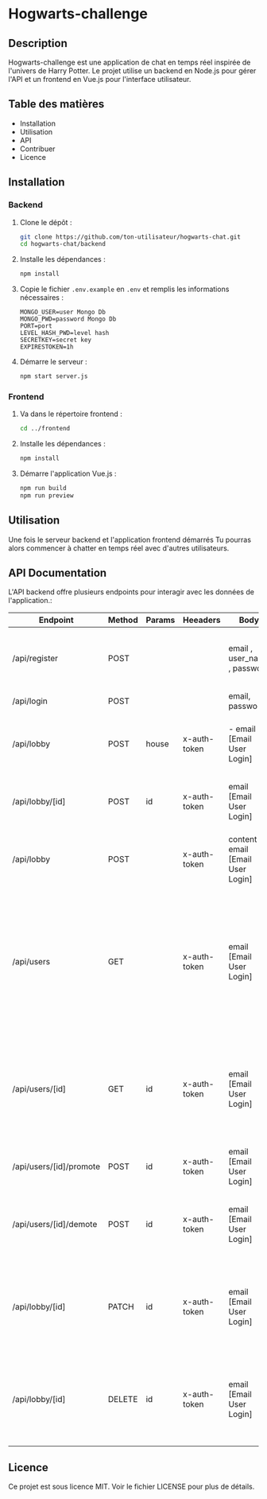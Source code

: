 # Hogwarts-challenge

## Description
Hogwarts-challenge est une application de chat en temps réel inspirée de l'univers de Harry Potter. Le projet utilise un backend en Node.js pour gérer l'API et un frontend en Vue.js pour l'interface utilisateur.

## Table des matières
- Installation
- Utilisation
- API
- Contribuer
- Licence

## Installation

### Backend
1. Clone le dépôt :
    ```bash
    git clone https://github.com/ton-utilisateur/hogwarts-chat.git
    cd hogwarts-chat/backend
    ```
2. Installe les dépendances :
    ```bash
    npm install
    ```
3. Copie le fichier `.env.example` en `.env` et remplis les informations nécessaires :
    ```env
    MONGO_USER=user Mongo Db
    MONGO_PWD=password Mongo Db
    PORT=port
    LEVEL_HASH_PWD=level hash
    SECRETKEY=secret key
    EXPIRESTOKEN=1h
    ```
4. Démarre le serveur :
    ```bash
    npm start server.js
    ```

### Frontend
1. Va dans le répertoire frontend :
    ```bash
    cd ../frontend
    ```
2. Installe les dépendances :
    ```bash
    npm install
    ```
3. Démarre l'application Vue.js :
    ```bash
    npm run build
    npm run preview
    ```

## Utilisation
Une fois le serveur backend et l'application frontend démarrés
Tu pourras alors commencer à chatter en temps réel avec d'autres utilisateurs.

##  API Documentation
L'API backend offre plusieurs endpoints pour interagir avec les données de l'application.:

| Endpoint                | Method | Params | Heeaders |  Body                                   | Response                                                                                                               |
| ----------------------- | ------ | ------------- | ---------- | -------------------------------------------- | ---------------------------------------------------------------------------------------------------------------------- |
| /api/register           | POST   |              |           | email , user_name , password| A message stating the user has been created                                          |
| /api/login              | POST   |               |            |email, passwo | A JSON Data                                                                     |
| /api/lobby              | POST   |   house        |  x-auth-token   | -   email [Email User Login]                                  | An array containing all the message from the lobby                                                                     |
| /api/lobby/[id]         | POST    | id           |    x-auth-token         |    email [Email User Login]                             | A single message object from the lobby                                                                                 |
| /api/lobby              | POST   |            |   x-auth-token        | content : , email [Email User Login]              | A message stating the message has been posted                                        |
| /api/users              | GET    |           | x-auth-token   |            email [Email User Login]                                  | A list of users, if the user is an admin gets all the registered users, if not only gets the users from the same house |
| /api/users/[id]         | GET    | id          |   x-auth-token          |    email [Email User Login]                                           | A single user. If the user is not an admin, can only get details from people that are in the same house.               |
| /api/users/[id]/promote | POST   | id           | x-auth-token         | email [Email User Login]                                             | Gives admin right to the user                                                                                          |
| /api/users/[id]/demote  | POST   | id           | x-auth-token         |  email [Email User Login]                                           | Removes admin right from the user (cannot be done on self)                                                             |
| /api/lobby/[id]         | PATCH  | id          | x-auth-token   | email [Email User Login]      | Edit a message. Users can only edit their own messages, unless they are admins.                                        |
| /api/lobby/[id]         | DELETE | id          | x-auth-token   |  email [Email User Login]                                             | Delete a message. Users can only edit their own messages, unless they are admins.                                      |


## Licence
Ce projet est sous licence MIT. Voir le fichier LICENSE pour plus de détails.


